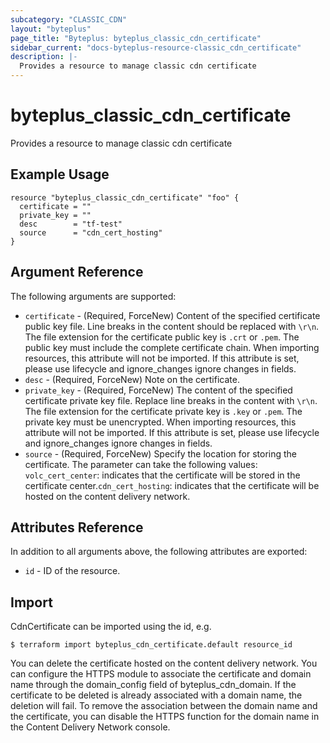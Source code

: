```yaml
---
subcategory: "CLASSIC_CDN"
layout: "byteplus"
page_title: "Byteplus: byteplus_classic_cdn_certificate"
sidebar_current: "docs-byteplus-resource-classic_cdn_certificate"
description: |-
  Provides a resource to manage classic cdn certificate
---
```

# byteplus_classic_cdn_certificate
Provides a resource to manage classic cdn certificate
## Example Usage
```hcl
resource "byteplus_classic_cdn_certificate" "foo" {
  certificate = ""
  private_key = ""
  desc        = "tf-test"
  source      = "cdn_cert_hosting"
}
```
## Argument Reference
The following arguments are supported:
* `certificate` - (Required, ForceNew) Content of the specified certificate public key file. Line breaks in the content should be replaced with `\r\n`. The file extension for the certificate public key is `.crt` or `.pem`. The public key must include the complete certificate chain. When importing resources, this attribute will not be imported. If this attribute is set, please use lifecycle and ignore_changes ignore changes in fields.
* `desc` - (Required, ForceNew) Note on the certificate.
* `private_key` - (Required, ForceNew) The content of the specified certificate private key file. Replace line breaks in the content with `\r\n`. The file extension for the certificate private key is `.key` or `.pem`. The private key must be unencrypted. When importing resources, this attribute will not be imported. If this attribute is set, please use lifecycle and ignore_changes ignore changes in fields.
* `source` - (Required, ForceNew) Specify the location for storing the certificate. The parameter can take the following values: `volc_cert_center`: indicates that the certificate will be stored in the certificate center.`cdn_cert_hosting`: indicates that the certificate will be hosted on the content delivery network.

## Attributes Reference
In addition to all arguments above, the following attributes are exported:
* `id` - ID of the resource.



## Import
CdnCertificate can be imported using the id, e.g.
```
$ terraform import byteplus_cdn_certificate.default resource_id
```
You can delete the certificate hosted on the content delivery network.
You can configure the HTTPS module to associate the certificate and domain name through the domain_config field of byteplus_cdn_domain.
If the certificate to be deleted is already associated with a domain name, the deletion will fail.
To remove the association between the domain name and the certificate, you can disable the HTTPS function for the domain name in the Content Delivery Network console.


